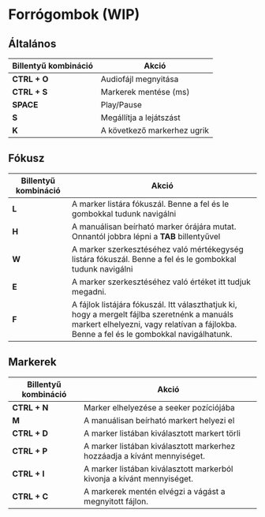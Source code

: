 # Forrógombok (WIP)

## Általános
| Billentyű kombináció  | Akció  |
| ------------ | ------------ |
| **CTRL + O** | Audiofájl megnyitása |
| **CTRL + S** | Markerek mentése (ms) |
| **SPACE** | Play/Pause |
| **S** | Megállítja a lejátszást |
| **K** | A következő markerhez ugrik |

## Fókusz
| Billentyű kombináció  | Akció  |
| ------------ | ------------ |
| **L** | A marker listára fókuszál. Benne a fel és le gombokkal tudunk navigálni |
| **H** | A manuálisan beírható marker órájára mutat. Onnantól jobbra lépni a **TAB** billentyűvel |
| **W** | A marker szerkesztéséhez való mértékegység listára fókuszál. Benne a fel és le gombokkal tudunk navigálni |
| **E** | A marker szerkesztéséhez való értéket itt tudjuk megadni. |
| **F** | A fájlok listájára fókuszál. Itt választhatjuk ki, hogy a mergelt fájlba szeretnénk a manuáls markert elhelyezni, vagy relatívan a fájlokba. Benne a fel és le gombokkal navigálhatunk. |

## Markerek
| Billentyű kombináció  | Akció  |
| ------------ | ------------ |
| **CTRL + N** | Marker elhelyezése a seeker pozíciójába |
| **M** | A manuálisan beírható markert helyezi el |
| **CTRL + D** | A marker listában kiválasztott markert törli |
| **CTRL + P** | A marker listában kiválasztott markerhez hozzáadja a kívánt mennyiséget. |
| **CTRL + I** | A marker listában kiválasztott markerból kivonja a kívánt mennyiséget. |
| **CTRL + C** | A markerek mentén elvégzi a vágást a megnyitott fájlon. |